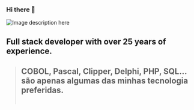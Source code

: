 ### Hi there 👋

<!--
**dalmogouveas/dalmogouveas** is a ✨ _special_ ✨ repository because its `README.md` (this file) appears on your GitHub profile.

Here are some ideas to get you started:

- 🔭 I’m currently working on ...
- 🌱 I’m currently learning ...
- 👯 I’m looking to collaborate on ...
- 🤔 I’m looking for help with ...
- 💬 Ask me about ...
- 📫 How to reach me: ...
- 😄 Pronouns: ...
- ⚡ Fun fact: ...
-->

![Image description here](https://avatars.githubusercontent.com/u/52049067?s=400&u=6027082ae6696019c039f83d4fb43f994374f95a&v=4 "Welcome to my GitHub")
## Full stack developer with over 25 years of experience. <br>

> ## COBOL, Pascal, Clipper, Delphi, PHP, SQL... são apenas algumas das minhas tecnologia preferidas. <br> <br>
